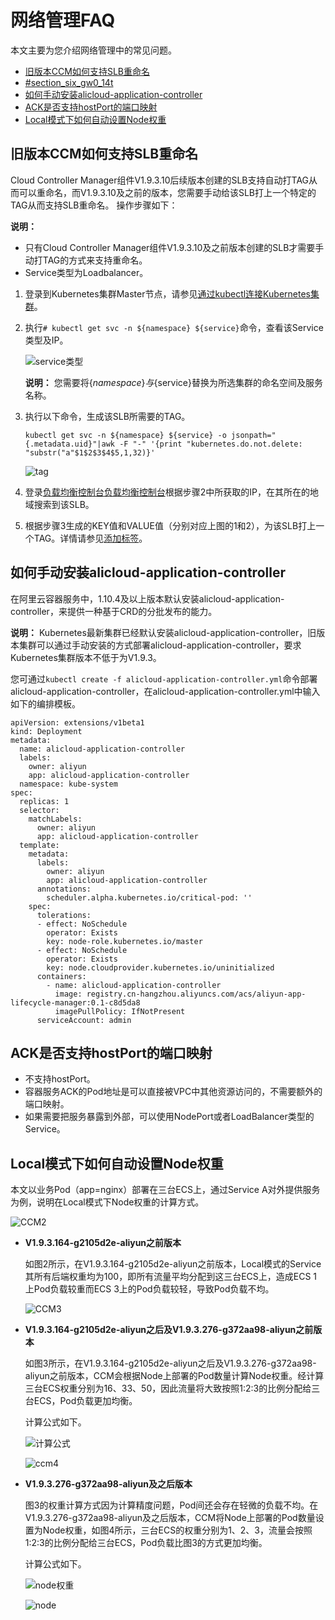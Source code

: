 # 网络管理FAQ

本文主要为您介绍网络管理中的常见问题。

-   [旧版本CCM如何支持SLB重命名](#section_30n_419_ho6)
-   [\#section\_six\_gw0\_14t](#section_six_gw0_14t)
-   [如何手动安装alicloud-application-controller](#section_91h_eqi_dck)
-   [ACK是否支持hostPort的端口映射](#section_ge8_5r0_zcj)
-   [Local模式下如何自动设置Node权重](#section_wet_85s_5fm)

## 旧版本CCM如何支持SLB重命名

Cloud Controller Manager组件V1.9.3.10后续版本创建的SLB支持自动打TAG从而可以重命名，而V1.9.3.10及之前的版本，您需要手动给该SLB打上一个特定的TAG从而支持SLB重命名。 操作步骤如下：

**说明：**

-   只有Cloud Controller Manager组件V1.9.3.10及之前版本创建的SLB才需要手动打TAG的方式来支持重命名。
-   Service类型为Loadbalancer。

1.  登录到Kubernetes集群Master节点，请参见[通过kubectl连接Kubernetes集群](/cn.zh-CN/Kubernetes集群用户指南/集群管理/连接集群/通过kubectl连接Kubernetes集群.md)。

2.  执行`# kubectl get svc -n ${namespace} ${service}`命令，查看该Service类型及IP。

    ![service类型](https://static-aliyun-doc.oss-accelerate.aliyuncs.com/assets/img/zh-CN/9395659951/p44550.png)

    **说明：** 您需要将$\{namespace\}与$\{service\}替换为所选集群的命名空间及服务名称。

3.  执行以下命令，生成该SLB所需要的TAG。

    ```
    kubectl get svc -n ${namespace} ${service} -o jsonpath="{.metadata.uid}"|awk -F "-" '{print "kubernetes.do.not.delete: "substr("a"$1$2$3$4$5,1,32)}'
    ```

    ![tag](https://static-aliyun-doc.oss-accelerate.aliyuncs.com/assets/img/zh-CN/9395659951/p44551.png)

4.  登录[负载均衡控制台](https://slb.console.aliyun.com)[负载均衡控制台](https://partners-intl.console.aliyun.com/#/sls)根据步骤2中所获取的IP，在其所在的地域搜索到该SLB。

5.  根据步骤3生成的KEY值和VALUE值（分别对应上图的1和2），为该SLB打上一个TAG。详情请参见[添加标签](/cn.zh-CN/传统型负载均衡CLB/用户指南/实例/标签/概述.md)。


## 如何手动安装alicloud-application-controller

在阿里云容器服务中，1.10.4及以上版本默认安装alicloud-application-controller，来提供一种基于CRD的分批发布的能力。

**说明：** Kubernetes最新集群已经默认安装alicloud-application-controller，旧版本集群可以通过手动安装的方式部署alicloud-application-controller，要求Kubernetes集群版本不低于为V1.9.3。

您可通过`kubectl create -f alicloud-application-controller.yml`命令部署alicloud-application-controller，在alicloud-application-controller.yml中输入如下的编排模板。

```
apiVersion: extensions/v1beta1
kind: Deployment
metadata:
  name: alicloud-application-controller
  labels:
    owner: aliyun
    app: alicloud-application-controller
  namespace: kube-system
spec:
  replicas: 1
  selector:
    matchLabels:
      owner: aliyun
      app: alicloud-application-controller
  template:
    metadata:
      labels:
        owner: aliyun
        app: alicloud-application-controller
      annotations:
        scheduler.alpha.kubernetes.io/critical-pod: ''
    spec:
      tolerations:
      - effect: NoSchedule
        operator: Exists
        key: node-role.kubernetes.io/master
      - effect: NoSchedule
        operator: Exists
        key: node.cloudprovider.kubernetes.io/uninitialized
      containers:
        - name: alicloud-application-controller
          image: registry.cn-hangzhou.aliyuncs.com/acs/aliyun-app-lifecycle-manager:0.1-c8d5da8
          imagePullPolicy: IfNotPresent
      serviceAccount: admin
```

## ACK是否支持hostPort的端口映射

-   不支持hostPort。
-   容器服务ACK的Pod地址是可以直接被VPC中其他资源访问的，不需要额外的端口映射。
-   如果需要把服务暴露到外部，可以使用NodePort或者LoadBalancer类型的Service。

## Local模式下如何自动设置Node权重

本文以业务Pod（app=nginx）部署在三台ECS上，通过Service A对外提供服务为例，说明在Local模式下Node权重的计算方式。

![CCM2](../images/p103113.png "")

-   **V1.9.3.164-g2105d2e-aliyun之前版本**

    如图2所示，在V1.9.3.164-g2105d2e-aliyun之前版本，Local模式的Service其所有后端权重均为100，即所有流量平均分配到这三台ECS上，造成ECS 1上Pod负载较重而ECS 3上的Pod负载较轻，导致Pod负载不均。

    ![CCM3](../images/p103116.png "")

-   **V1.9.3.164-g2105d2e-aliyun之后及V1.9.3.276-g372aa98-aliyun之前版本**

    如图3所示，在V1.9.3.164-g2105d2e-aliyun之后及V1.9.3.276-g372aa98-aliyun之前版本，CCM会根据Node上部署的Pod数量计算Node权重。经计算三台ECS权重分别为16、33、50，因此流量将大致按照1:2:3的比例分配给三台ECS，Pod负载更加均衡。

    计算公式如下。

    ![计算公式](https://static-aliyun-doc.oss-accelerate.aliyuncs.com/assets/img/zh-CN/0495659951/p103112.png)

    ![ccm4](../images/p103117.png "")

-   **V1.9.3.276-g372aa98-aliyun及之后版本**

    图3的权重计算方式因为计算精度问题，Pod间还会存在轻微的负载不均。在V1.9.3.276-g372aa98-aliyun及之后版本，CCM将Node上部署的Pod数量设置为Node权重，如图4所示，三台ECS的权重分别为1、2、3，流量会按照1:2:3的比例分配给三台ECS，Pod负载比图3的方式更加均衡。

    计算公式如下。

    ![node权重](https://static-aliyun-doc.oss-accelerate.aliyuncs.com/assets/img/zh-CN/0495659951/p118174.png)

    ![node](../images/p118175.png "")



